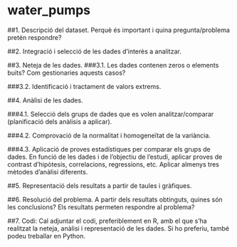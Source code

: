 # water_pumps

##1. Descripció del dataset. Perquè és important i quina pregunta/problema pretén respondre?



##2. Integració i selecció de les dades d’interès a analitzar.


##3. Neteja de les dades.
###3.1. Les dades contenen zeros o elements buits? Com gestionaries aquests casos?

###3.2. Identificació i tractament de valors extrems.


##4. Anàlisi de les dades.

###4.1. Selecció dels grups de dades que es volen analitzar/comparar (planificació dels
anàlisis a aplicar).


###4.2. Comprovació de la normalitat i homogeneïtat de la variància.


###4.3. Aplicació de proves estadístiques per comparar els grups de dades. En funció de
les dades i de l’objectiu de l’estudi, aplicar proves de contrast d’hipòtesis,
correlacions, regressions, etc. Aplicar almenys tres mètodes d’anàlisi diferents.


##5. Representació dels resultats a partir de taules i gràfiques.


##6. Resolució del problema. A partir dels resultats obtinguts, quines són les conclusions? Els
resultats permeten respondre al problema?

##7. Codi: Cal adjuntar el codi, preferiblement en R, amb el que s’ha realitzat la neteja, anàlisi
i representació de les dades. Si ho preferiu, també podeu treballar en Python. 

